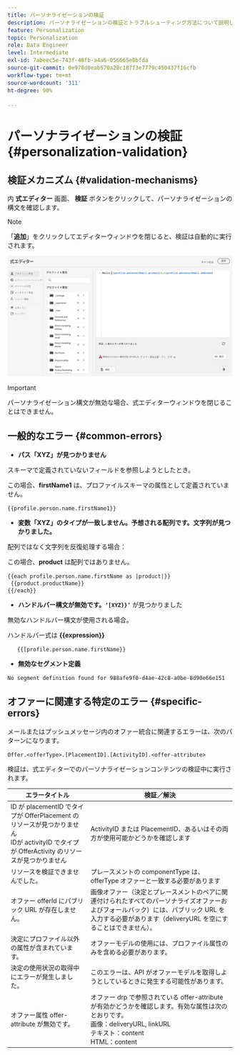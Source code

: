 ```yaml
---
title: パーソナライゼーションの検証
description: パーソナライゼーションの検証とトラブルシューティング方法について説明します。
feature: Personalization
topic: Personalization
role: Data Engineer
level: Intermediate
exl-id: 7abeec5e-743f-48fb-a4a6-056665e8bfda
source-git-commit: 0e978d0eab570a28c187f3e7779c450437f16cfb
workflow-type: tm+mt
source-wordcount: '311'
ht-degree: 90%

---
```


# パーソナライゼーションの検証 {#personalization-validation}

## 検証メカニズム {#validation-mechanisms}

内 **式エディター** 画面、 **検証** ボタンをクリックして、パーソナライゼーションの構文を確認します。

>[!NOTE]
> 「**追加**」をクリックしてエディターウィンドウを閉じると、検証は自動的に実行されます。

![](assets/perso_validation1.png)

>[!IMPORTANT]
> パーソナライゼーション構文が無効な場合、式エディターウィンドウを閉じることはできません。

## 一般的なエラー {#common-errors}

* **パス「XYZ」が見つかりません**

スキーマで定義されていないフィールドを参照しようとしたとき。

この場合、**firstName1** は、プロファイルスキーマの属性として定義されていません。

```
{{profile.person.name.firstName1}}
```

* **変数「XYZ」のタイプが一致しません。予想される配列です。文字列が見つかりました。**

配列ではなく文字列を反復処理する場合：

この場合、**product** は配列ではありません。

```
{{each profile.person.name.firstName as |product|}}
 {{product.productName}}
{{/each}}
```

* **ハンドルバー構文が無効です。`‘[XYZ}}’`** が見つかりました

無効なハンドルバー構文が使用される場合。

ハンドルバー式は **{{expression}}**

```
   {{[profile.person.name.firstName}}
```

* **無効なセグメント定義**

```
No segment definition found for 988afe9f0-d4ae-42c8-a0be-8d90e66e151
```

## オファーに関連する特定のエラー {#specific-errors}

メールまたはプッシュメッセージ内のオファー統合に関連するエラーは、次のパターンになります。

```
Offer.<offerType>.[PlacementID].[ActivityID].<offer-attribute>
```

検証は、式エディターでのパーソナライゼーションコンテンツの検証中に実行されます。

<table> 
 <thead> 
  <tr> 
   <th> エラータイトル<br /> </th> 
   <th> 検証／解決 <br /> </th> 
  </tr> 
 </thead> 
 <tbody> 
  <tr> 
   <td>ID が placementID でタイプが OfferPlacement のリソースが見つかりません <br/>
IDが activityID でタイプが OfferActivity のリソースが見つかりません<br/></td> 
   <td>ActivityID または PlacementID、あるいはその両方が使用可能かどうかを確認します</td> 
  </tr> 
   <tr> 
   <td>リソースを検証できませんでした。</td> 
   <td>プレースメントの componentType は、offerType オファーと一致する必要があります</td> 
  </tr> 
   <tr> 
   <td>オファー offerId にパブリック URL が存在しません。</td> 
   <td>画像オファー（決定とプレースメントのペアに関連付けられたすべてのパーソナライズオファーおよびフォールバック）には、パブリック URL を入力する必要があります（deliveryURL を空にすることはできません）。</td> 
  </tr> 
  <tr> 
   <td>決定にプロファイル以外の属性が含まれています。</td> 
   <td>オファーモデルの使用には、プロファイル属性のみを含める必要があります。</td> 
  </tr> 
  <tr> 
   <td>決定の使用状況の取得中にエラーが発生しました。</td> 
   <td>このエラーは、API がオファーモデルを取得しようとしているときに発生する可能性があります。</td> 
  </tr>
  <tr> 
   <td>オファー属性 offer-attribute が無効です。</td> 
   <td>オファー drp で参照されている offer-attribute が有効かどうかを確認します。有効な属性は次のとおりです。<br/>
画像：deliveryURL, linkURL<br/>
テキスト：content<br/>
HTML：content<br/></td> 
  </tr> 
 </tbody> 
</table>
